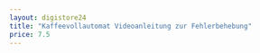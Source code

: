 ```yaml
---
layout: digistore24
title: "Kaffeevollautomat Videoanleitung zur Fehlerbehebung"
price: 7.5
---
```

